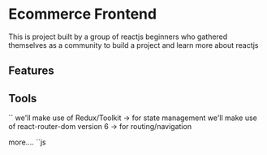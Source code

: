 # Ecommerce Frontend

This is project built by a group of reactjs beginners who gathered themselves as a community to build a project and learn more about reactjs

## Features


## Tools
``
we'll make use of Redux/Toolkit -> for state management
we'll make use of react-router-dom version 6 -> for routing/navigation

more....
``js
